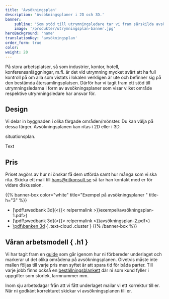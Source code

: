```yaml
---
title: 'Avsökningsplan'
description: 'Avsökningsplaner i 2D och 3D.'
banner:
    subline: 'Som stöd till utrymningsledare tar vi fram särskilda avsökningsplaner som visar vilket område respektive utrymningsledare har ansvar för.'
    image: '/produkter/utrymningsplan-banner.jpg'
heroBackground: 'name'
translationKey: 'avsökningsplan'
order_form: true
color:
weight: 20
---
```


På stora arbetsplatser, så som industrier, kontor, hotell, konferensanläggningar, m.fl. är det vid utrymning mycket svårt att ha full kontroll på om alla som vistats i lokalen verkligen är ute och befinner sig på den bestämda återsamlingsplatsen. Därför har vi tagit fram ett stöd till utrymningsledarna i form av avsökningsplaner som visar vilket område respektive utrymningsledare har ansvar för.

## Design

Vi delar in byggnaden i olika färgade områden/mönster. Du kan välja på dessa färger. Avsökningsplanen kan ritas i 2D eller i 3D.

situationsplan.

Text

## Pris

Priset avgörs av hur ni önskar få dem utförda samt hur många som vi ska rita. 
Skicka ett mail till hans@ritkonsult.se så tar han kontakt med er för vidare diskussion.

{{% banner-box color="white" title="Exempel på avsökningsplaner " title-h="3" %}}
-  [\\pdf\\swedbank 3d](<{{< relpermalink >}}exempel/avsökningsplan-1.pdf>)
-  [\\pdf\\swedbank 3d](<{{< relpermalink >}}avsökningsplan-2.pdf>)
-  [\\pdf\\banken 3d](/)
{ .text-cloud .cluster }
{{% /banner-box %}}

## Våran arbetsmodell { .h1 }

Vi har tagit fram en [guide](/guider/avsökningsplan) som går igenom hur ni förbereder underlaget och markerar ut det olika områdena på avsökningsplanen. Givetvis måste inte mallen följas till varje pris men syftet är att spara tid för båda parter. Till varje jobb finns också en [beställningsblankett](/blanketter#avsökningsplan) där ni som kund fyller i uppgifter som storlek, larmnummer mm.

Inom sju arbetsdagar från att vi fått underlaget mailar vi ett korrektur till er. När ni godkänt korrekturet skickar vi avsökningsplanen till er.
